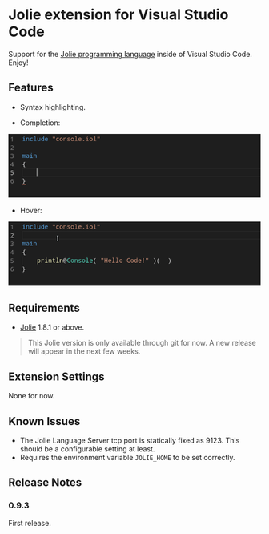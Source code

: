# Jolie extension for Visual Studio Code

Support for the [Jolie programming language](https://jolie-lang.org) inside of Visual Studio Code. Enjoy!

## Features

- Syntax highlighting.

- Completion:

![Completion](images/feature-completion.gif)

- Hover:

![Hover](images/feature-hover.gif)

## Requirements

- [Jolie](https://jolie-lang.org) 1.8.1 or above.

> This Jolie version is only available through git for now. A new release will appear in the next few weeks.

## Extension Settings

None for now.

## Known Issues

- The Jolie Language Server tcp port is statically fixed as 9123. This should be a configurable setting at least.
- Requires the environment variable `JOLIE_HOME` to be set correctly.

## Release Notes

### 0.9.3

First release.
